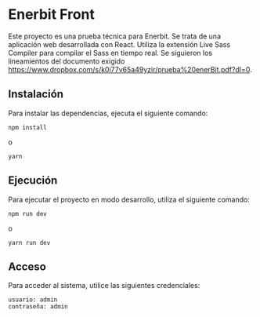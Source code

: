# Enerbit Front

Este proyecto es una prueba técnica para Enerbit. Se trata de una aplicación web desarrollada con React. Utiliza la extensión Live Sass Compiler para compilar el Sass en tiempo real. Se siguieron los lineamientos del documento exigido https://www.dropbox.com/s/k0i77v65a49yzir/prueba%20enerBit.pdf?dl=0.

## Instalación

Para instalar las dependencias, ejecuta el siguiente comando:

```
npm install
```
o
```
yarn
```

## Ejecución

Para ejecutar el proyecto en modo desarrollo, utiliza el siguiente comando:

```
npm run dev
```
o

```
yarn run dev
```
## Acceso

Para acceder al sistema, utilice las siguientes credenciales:
```
usuario: admin
contraseña: admin
```
